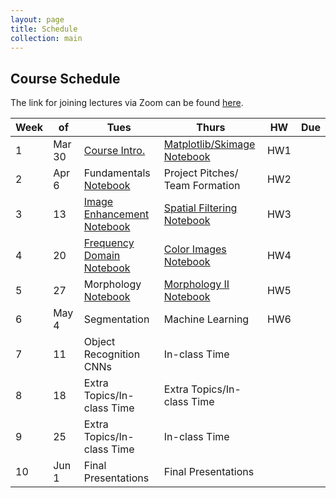 ```yaml
---
layout: page
title: Schedule
collection: main
---
```


## Course Schedule

The link for joining lectures via Zoom can be found [here](https://washington.zoom.us/j/369408536).

| Week | of     | Tues               | Thurs              | HW       | Due   |
| ---- | -----  | ------------------ | ------------------ | -------- | ----- |
| 1    | Mar 30 | [Course Intro.](https://uw.hosted.panopto.com/Panopto/Pages/Viewer.aspx?id=ec607971-3890-4cfe-b76d-ab8f01191307)      | [Matplotlib/Skimage](https://uw.hosted.panopto.com/Panopto/Pages/Viewer.aspx?id=da50000f-a3dd-4612-b602-ab9101181641) <br> [Notebook](https://github.com/uw-cheme599/uw-cheme599.github.io/raw/master/Wi20_content/L1_Introduction.ipynb) | HW1      |       |
| 2    | Apr 6  | Fundamentals <br> [Notebook](https://github.com/uw-cheme599/uw-cheme599.github.io/raw/master/Wi20_content/L2_Fundamentals.ipynb)       | Project Pitches/<br> Team Formation | HW2      |       |
| 3    | 13     | [Image Enhancement](https://uw.hosted.panopto.com/Panopto/Pages/Viewer.aspx?id=ce341c77-7f37-4a57-8bf0-ab9d0117baac) <br> [Notebook](https://github.com/uw-cheme599/uw-cheme599.github.io/raw/master/Wi20_content/L3_Image_Enhancement.ipynb)        | [Spatial Filtering](https://uw.hosted.panopto.com/Panopto/Pages/Viewer.aspx?id=9210817b-289e-4928-ba56-ab9f0117382b) <br> [Notebook](https://github.com/uw-cheme599/uw-cheme599.github.io/raw/master/Wi20_content/L4_Spatial_Filtering.ipynb) | HW3      |       |
| 4    | 20     | [Frequency Domain](https://uw.hosted.panopto.com/Panopto/Pages/Viewer.aspx?id=313bd798-8bef-474d-a0b3-aba4011d886b) <br> [Notebook](https://github.com/uw-cheme599/uw-cheme599.github.io/raw/master/Wi20_content/L5_Frequency_Domain.ipynb) | [Color Images](https://uw.hosted.panopto.com/Panopto/Pages/Viewer.aspx?id=b43beb6e-d3a0-49f9-bf05-aba6011825c5) <br> [Notebook]([Notebook](https://github.com/uw-cheme599/uw-cheme599.github.io/raw/master/Wi20_content/L13_Color.ipynb))      | HW4      |       |
| 5    | 27     | Morphology <br> [Notebook](https://github.com/uw-cheme599/uw-cheme599.github.io/raw/master/Wi20_content/morphology_empty.ipynb)       | [Morphology II](https://washington.zoom.us/rec/share/3fVKDqvh0jNLXo3C9WrdSqsjP66iX6a8hyYc-6BcnUtmRxJZ5ahHAi5DLJI19_eZ) <br> [Notebook](https://github.com/uw-cheme599/uw-cheme599.github.io/raw/master/Wi20_content/morphology.ipynb)     | HW5      |       |
| 6    | May 4  | Segmentation   | Machine Learning  | HW6      |       |
| 7    | 11     | Object Recognition <br> CNNs      | In-class Time    |          |       |
| 8    | 18     | Extra Topics/In-class Time | Extra Topics/In-class Time    |          |       |
| 9    | 25     | Extra Topics/In-class Time | In-class Time      |          |       |
| 10   | Jun 1  | Final Presentations | Final Presentations |         |       |
